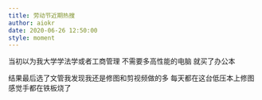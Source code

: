 ```yaml
---
title: 劳动节近期热搜
author: aiokr
date: 2020-06-26 12:50:00
style: moment
---
```

当初以为我大学学法学或者工商管理
不需要多高性能的电脑
就买了办公本

结果最后选了文管我发现我还是修图和剪视频做的多
每天都在这台低压本上修图
感觉手都在铁板烧了
